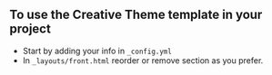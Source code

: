 
## To use the Creative Theme template in your project

- Start by adding your info in `_config.yml`
- In `_layouts/front.html` reorder or remove section as you prefer.

